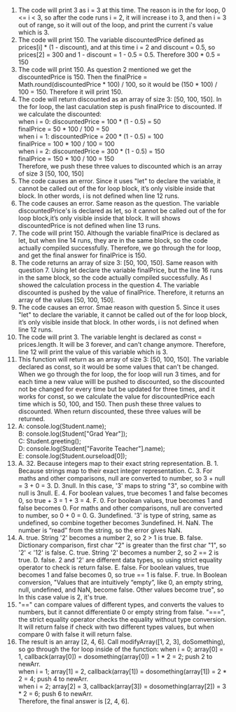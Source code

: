1. The code will print 3 as i = 3 at this time. The reason is in the for loop, 0 <= i < 3, so after the code runs i = 2, it will increase i to 3, and then i = 3 out of range, so it will out of the loop, and print the current i's value which is 3.
2. The code will print 150. The variable discountedPrice defined as prices[i] * (1 - discount), and at this time i = 2 and discount = 0.5, so prices[2] = 300 and 1 - discount = 1 - 0.5 = 0.5. Therefore 300 * 0.5 = 150
3. The code will print 150. As question 2 mentioned we get the discountedPrice is 150. Then the finalPrice = Math.round(discountedPrice * 100) / 100, so it would be (150 * 100) / 100 = 150. Therefore it will print 150.
4. The code will return discounted as an array of size 3: [50, 100, 150]. In the for loop, the last caculation step is push finalPrice to discounted. If we calculate the discounted: <br>
when i = 0: discountedPrice = 100 * (1 - 0.5) = 50 <br>
            finalPrice = 50 * 100 / 100 = 50  <br> 
when i = 1: discountedPrice = 200 * (1 - 0.5) = 100 <br> 
            finalPrice = 100 * 100 / 100 = 100  <br> 
when i = 2: discountedPrice = 300 * (1 - 0.5) = 150 <br>
            finalPrice = 150 * 100 / 100 = 150 <br>
Therefore, we push these three values to discounted which is an array of size 3 [50, 100, 150] <br>
5. The code causes an error. Since it uses "let" to declare the variable, it cannot be called out of the for loop block, it’s only visible inside that block. In other words, i is not defined when line 12 runs.
6. The code causes an error. Same reason as the question. The variable discountedPrice's is declared as let, so it cannot be called out of the for loop block,it’s only visible inside that block. It will shows discountedPrice is not defined when line 13 runs.
7. The code will print 150. Although the variable finalPrice is declared as let, but when line 14 runs, they are in the same block, so the code actually compiled successfully. Therefore, we go through the for loop, and get the final answer for finalPrice is 150.
8. The code returns an array of size 3: [50, 100, 150]. Same reason with question 7. Using let declare the variable finalPrice, but the line 16 runs in the same block, so the code actually compiled successfully. As I showed the calculation process in the question 4. The variable discounted is pushed by the value of finalPrice. Therefore, it returns an array of the values [50, 100, 150].
9. The code causes an error. Smae reason with question 5. Since it uses "let" to declare the variable, it cannot be called out of the for loop block, it’s only visible inside that block. In other words, i is not defined when line 12 runs.
10. The code will print 3. The variable lenght is declared as const = prices.length. It will be 3 forever, and can't change anymore. Therefore, line 12 will print the value of this variable which is 3.
11. This function will return as an array of size 3: [50, 100, 150]. The variable declared as const, so it would be some values that can't be changed. When we go through the for loop, the for loop will run 3 times, and for each time a new value willl be pushed to discounted, so the discounted not be changed for every time but be updated for three times, and it works for const, so we calculate the value for discountedPrice each time which is 50, 100, and 150. Then push these three values to discounted. When return discounted, these three values will be returned.
12. A: console.log(Student.name); <br>
    B: console.log(Student["Grad Year"]); <br> 
    C: Student.greeting(); <br>
    D: console.log(Student["Favorite Teacher"].name); <br>
    E: console.log(Student.ourseload[0]); <br>
13. A. 32. Because integers map to their exact string representation.
    B. 1. Because strings map to their exact integer representation.
    C. 3. For maths and other comparisons, null are converted to number, so 3 + null = 3 + 0 = 3.
    D. 3null. In this case, '3' maps to string "3", so combine with null is 3null.
    E. 4. For boolean values, true becomes 1 and false becomes 0, so true + 3 = 1 + 3 = 4.
    F. 0. For boolean values, true becomes 1 and false becomes 0. For maths and other comparisons, null are converted to number, so 0 + 0 = 0.
    G. 3undefined. '3' is type of string, same as undefined, so combine together becomes 3undefined.
    H. NaN. The number is “read” from the string, so the error gives NaN.
14. A. true. String '2' becomes a number 2, so 2 > 1 is true.
    B. false. Dictionary comparison, first char "2" is greater than the first char "1", so '2' < '12' is false.
    C. true. String '2' becomes a number 2, so 2 == 2 is true.
    D. false. 2 and '2' are different data types, so using strict equality operator to check is return false.
    E. false. For boolean values, true becomes 1 and false becomes 0, so true == 1 is false.
    F. true. In Boolean conversion, "Values that are intuitively “empty”, like 0, an empty string, null, undefined, and NaN, become false. Other values become true", so In this case value is 2, it's true. 
15. "==" can compare values of different types, and converts the values to numbers, but it cannot differentiate 0 or empty string from false. "===", the strict equality operator checks the equality without type conversion. It will return false if check with two different types values, but when compare 0 with false it will return false.
17. The result is an array [2, 4, 6]. Call modifyArray([1, 2, 3], doSomething), so go through the for loop inside of the function:
            when i = 0; array[0] = 1, callback(array[0]) = dosomething(array[0]) = 1 * 2 = 2; push 2 to newArr. <br>
            when i = 1; array[1] = 2, callback(array[1]) = dosomething(array[1]) = 2 * 2 = 4; push 4 to newArr. <br>
            when i = 2; array[2] = 3, callback(array[3]) = dosomething(array[2]) = 3 * 2 = 6; push 6 to newArr. <br>
            Therefore, the final answer is [2, 4, 6].

